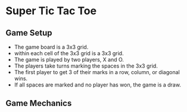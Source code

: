 # Super Tic Tac Toe

## Game Setup

- The game board is a 3x3 grid.
- within each cell of the 3x3 grid is a 3x3 grid.
- The game is played by two players, X and O.
- The players take turns
 marking the spaces in the 3x3 grid.
- The first player to get 3 of their marks in a row, column, or diagonal wins.
- If all spaces are marked and no player has won, the game is a draw.

## Game Mechanics

